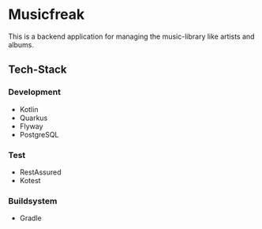 # Musicfreak

This is a backend application for managing the music-library like artists and albums.

## Tech-Stack

### Development
- Kotlin
- Quarkus
- Flyway
- PostgreSQL

### Test
- RestAssured
- Kotest

### Buildsystem
- Gradle
